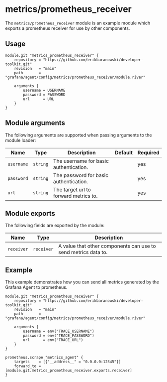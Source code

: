 # metrics/prometheus_receiver

The `metrics/prometheus_receiver` module is an example module which exports a
prometheus receiver for use by other components.

## Usage

```river
module.git "metrics_prometheus_receiver" {
	repository = "https://github.com/erikbaranowski/developer-toolkit.git"
	revision   = "main"
	path       = "grafana/agent/config/metrics/prometheus_receiver/module.river"

	arguments {
		username = USERNAME
		password = PASSWORD
		url      = URL
	}
}

```

## Module arguments

The following arguments are supported when passing arguments to the module
loader:

| Name | Type | Description | Default | Required
| ---- | ---- | ----------- | ------- | --------
| `username` | `string` | The username for basic authentication. | | yes
| `password` | `string` | The password for basic authentication. | | yes
| `url`      | `string` | The target url to forward metrics to. | | yes

## Module exports

The following fields are exported by the module:

| Name | Type | Description
| ---- | ---- | -----------
| `receiver` | `receiver` | A value that other components can use to send metrics data to.

## Example

This example demonstrates how you can send all metrics generated by the Grafana
Agent to prometheus.

```river
module.git "metrics_prometheus_receiver" {
	repository = "https://github.com/erikbaranowski/developer-toolkit.git"
	revision   = "main"
	path       = "grafana/agent/config/metrics/prometheus_receiver/module.river"

	arguments {
		username = env("TRACE_USERNAME")
		password = env("TRACE_PASSWORD")
		url      = env("TRACE_URL")
	}
}

prometheus.scrape "metrics_agent" {
	targets    = [{"__address__" = "0.0.0.0:12345"}]
	forward_to = [module.git.metrics_prometheus_receiver.exports.receiver]
}

```
